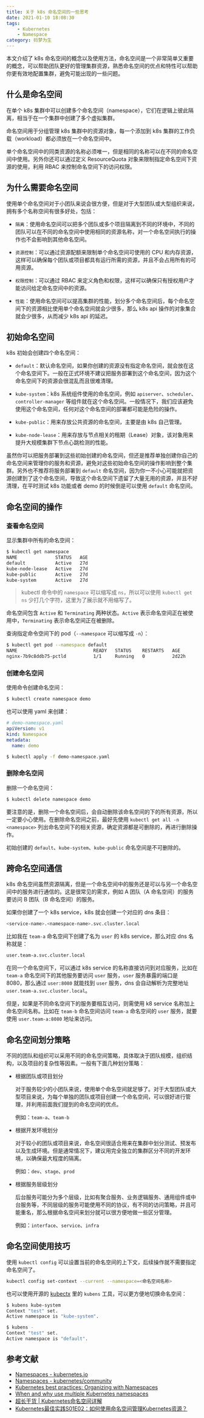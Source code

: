 ```yaml
---
title: 关于 k8s 命名空间的一些思考
date: 2021-01-10 18:08:30
tags:
    - Kubernetes
    - Namespace
category: 码梦为生
---
```


本文介绍了 k8s 命名空间的概念以及使用方法，命名空间是一个非常简单又重要的概念，可以帮助团队更好的管理集群资源，熟悉命名空间的优点和特性可以帮助你更有效地配置集群，避免可能出现的一些问题。

<!--more-->

## 什么是命名空间

在单个 k8s 集群中可以创建多个命名空间（namespace），它们在逻辑上彼此隔离，相当于在一个集群中创建了多个虚拟集群。

命名空间用于分组管理 k8s 集群中的资源对象，每一个添加到 k8s 集群的工作负载（workload）都必须放在一个命名空间中。

单个命名空间中的同类资源的名称必须唯一，但是相同的名称可以在不同的命名空间中使用。另外你还可以通过定义 ResourceQuota 对象来限制指定命名空间下资源的使用，利用 RBAC 来控制命名空间下的访问权限。


## 为什么需要命名空间

使用单个命名空间对于小团队来说会很方便，但是对于大型团队或大型组织来说，拥有多个名称空间有很多好处，包括：

- `隔离`：使用命名空间可以把多个团队或多个项目隔离到不同的环境中，不同的团队可以在不同的命名空间中使用相同的资源名称，对一个命名空间执行的操作也不会影响到其他命名空间。

- `资源控制`：可以通过资源配额来限制单个命名空间可使用的 CPU 和内存资源，这样可以确保每个团队或项目都具有运行所需的资源，并且不会占用所有的可用资源。

- `权限控制`：可以通过 RBAC 来定义角色和权限，这样可以确保只有授权用户才能访问给定命名空间中的资源。 

- `性能`：使用命名空间可以提高集群的性能，划分多个命名空间后，每个命名空间下的资源相比使用单个命名空间就会少很多，那么 k8s api 操作的对象集合就会少很多，从而减少 k8s api 的延迟。

## 初始命名空间

k8s 初始会创建四个命名空间：

- `default`：默认命名空间，如果你创建的资源没有指定命名空间，就会放在这个命名空间下。一般在正式环境不建议把服务部署到这个命名空间，因为这个命名空间下的资源会很混乱而且很难清理。

- `kube-system`：k8s 系统组件使用的命名空间，例如 `apiserver`、`scheduler`、`controller-manager` 等组件就在这个命名空间。一般情况下，我们应该避免使用这个命名空间，任何对这个命名空间的部署都可能是危险的操作。

- `kube-public`：用来存放公共资源的命名空间，主要是由 k8s 自己管理。

- `kube-node-lease`：用来存放与节点相关的租期（Lease）对象，该对象用来提升大规模集群下节点心跳检测的性能。

虽然你可以把服务部署到这些初始创建的命名空间，但还是推荐单独创建你自己的命名空间来管理你的服务和资源，避免对这些初始命名空间的操作影响到整个集群。另外也不推荐将服务部署到 `default` 命名空间，因为你一不小心可能就把资源创建到了这个命名空间，导致这个命名空间下遗留了大量无用的资源，并且不好清理，在平时测试 k8s 功能或者 demo 的时候倒是可以使用 `default` 命名空间。

## 命名空间的操作

### 查看命名空间

显示集群中所有的命名空间：

```sh
$ kubectl get namespace
NAME              STATUS   AGE
default           Active   27d
kube-node-lease   Active   27d
kube-public       Active   27d
kube-system       Active   27d
```

> kubectl 命令中的 `namespace` 可以缩写成 `ns`，所以可以使用 `kubectl get ns` 少打几个字符，这里为了展示就不用缩写了。

命名空间包含 `Active` 和 `Terminating` 两种状态。`Active` 表示命名空间正在被使用中，`Terminating` 表示命名空间正在被删除。

查询指定命令空间下的 pod（`--namespace` 可以缩写成 `-n`）：

```sh
$ kubectl get pod --namespace default
NAME                            READY   STATUS    RESTARTS   AGE
nginx-7b9c8ddb75-pctld          1/1     Running   0          2d22h
```

### 创建命名空间

使用命令创建命名空间：

```sh
$ kubectl create namespace demo
```

也可以使用 yaml 来创建：

```yaml
# demo-namespace.yaml
apiVersion: v1
kind: Namespace
metadata:
  name: demo
```

```sh
$ kubectl apply -f demo-namespace.yaml
```

### 删除命名空间

删除一个命名空间：

```sh
$ kubectl delete namespace demo
```

要注意的是，删除一个命名空间后，会自动删除该命名空间的下的所有资源，所以一定要小心使用。在删除命名空间之前，最好先使用 `kubectl get all -n <namespace>` 列出命名空间下的相关资源，确定资源都是可删除的，再进行删除操作。

初始创建的 `default`、`kube-system`、`kube-public` 命名空间是不可删除的。

## 跨命名空间通信

k8s 命名空间虽然资源隔离，但是一个命名空间中的服务还是可以与另一个命名空间中的服务进行通信的。这是很常见的需求，例如 A 团队（A 命名空间）的服务要访问 B 团队（B 命名空间）的服务。

如果你创建了一个 k8s service，k8s 就会创建一个对应的 dns 条目：

```sh
<service-name>.<namespace-name>.svc.cluster.local
```

比如我在 `team-a` 命名空间下创建了名为 `user` 的 k8s service，那么对应 dns 名称就是：

```sh
user.team-a.svc.cluster.local
```

在同一个命名空间下，可以通过 k8s service 的名称直接访问到对应服务，比如在 `team-a` 命名空间下的其他服务要访问 `user` 服务，`user` 服务暴露的端口是 8080，那么通过 `user:8080` 就能找到 `user` 服务，dns 会自动解析为完整地址 `user.team-a.svc.cluster.local`。

但是，如果是不同命名空间下的服务要相互访问，则需使用 k8 service 名称加上命名空间名称。比如在 `team-b` 命名空间访问 `team-a` 命名空间的 `user` 服务，就要使用 `user.team-a:8080` 地址来访问。

## 命名空间划分策略

不同的团队和组织可以采用不同的命名空间策略，具体取决于团队规模，组织结构，以及项目的复杂性等因素。一般有下面几种划分策略：

- 根据团队或项目划分

  对于服务较少的小团队来说，使用单个命名空间就足够了。对于大型团队或大型项目来说，为每个单独的团队或项目创建一个命名空间，可以很好进行管理，并利用前面我们提到的命名空间的优点。

  例如：`team-a`、`team-b`

- 根据开发环境划分

  对于较小的团队或项目来说，命名空间很适合用来在集群中划分测试、预发布以及生成环境。但是通常情况下，建议用完全独立的集群区分不同的开发环境，以确保最大程度的隔离。

  例如：`dev`、`stage`、`prod`

- 根据服务层级划分

  后台服务可能分为多个层级，比如有聚合服务、业务逻辑服务、通用组件或中台服务等，不同层级的服务可能使用不同的协议，有不同的访问策略，并且可能重名，那么根据命名空间来划分就可以很方便地做一些区分管理。

  例如：`interface`、`service`、`infra`

<!-- ## 命名空间实践

我们团队在使用 k8s 时，结合当前的项目、团队、服务层级，创建了多个命名空间：
- `wesing-wns`：wns 团队使用
- `wesing-web`：web 团队使用
- `wesing-interface`：后台聚合服务层
- `wesing-service`：后台业务服务
- `wesing-infra`：后台中台服务或通用组件

由于我们的 k8s 集群已经区分了测试集群和正式集群，所以不需要用命名空间来区分环境。加项目前缀（`wesing-`）一方面是参考了 k8s 里命名空间的命名规范（`kube-public`、`kube-system`），另一方面是考虑到多个项目可能会部署在同一集群，加上项目前缀能做一定的区分。

整体上符合我们当前的服务架构：

![](image/2021-01-10-18-38-43.png) -->

## 命名空间使用技巧

使用 `kubectl config` 可以设置当前的命名空间的上下文，后续操作就不需要指定命名空间了。

```sh
kubectl config set-context --current --namespace=<命名空间名称>
```

也可以使用开源的 [kubectx](https://github.com/ahmetb/kubectx) 里的 `kubens` 工具，可以更方便地切换命名空间：

```sh
$ kubens kube-system
Context "test" set.
Active namespace is "kube-system".

$ kubens -
Context "test" set.
Active namespace is "default".
```

## 参考文献

- [Namespaces - kubernetes.io](https://kubernetes.io/docs/concepts/overview/working-with-objects/namespaces/)
- [Namespaces - kubernetes/community](https://github.com/kubernetes/community/blob/master/contributors/design-proposals/architecture/namespaces.md)
- [Kubernetes best practices: Organizing with Namespaces](https://cloud.google.com/blog/products/gcp/kubernetes-best-practices-organizing-with-namespaces)
- [When and why use multiple Kubernetes namespaces](https://medium.com/binbash-inc/when-and-why-use-multiple-k8s-namespaces-237b632bac5)
- [超长干货 | Kubernetes命名空间详解](http://dockone.io/article/8590)
- [Kubernetes最佳实践S01E02：如何使用命名空间管理Kubernetes资源？](http://dockone.io/article/8137)
